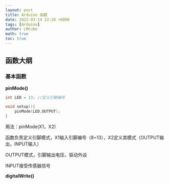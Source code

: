 ```yaml
---
layout: post
title: Arduino 函数
date: 2022-03-14 22:20 +0800
tags: [Arduino]
author: LMCube
math: true
toc: true
---
```


## 函数大纲

### 基本函数

**pinMode()**

~~~c
int LED = 13; //定义引脚编号

void setup(){
    pinMode(LED,OUTPUT);
}
~~~

用法：pinMode(X1，X2)

函数负责定义引脚模式，X1输入引脚编号（8~13），X2定义其模式（OUTPUT输出，INPUT输入）

OUTPUT模式，引脚输出电压，驱动外设

INPUT接受传感器信号

**digitalWrite()**

